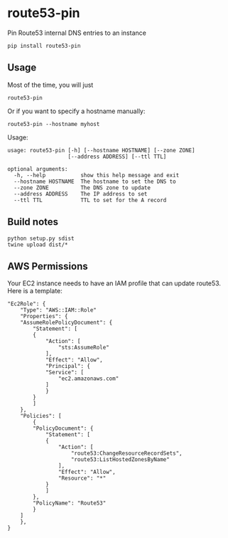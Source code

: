 # route53-pin
Pin Route53 internal DNS entries to an instance
````
pip install route53-pin
````

## Usage
Most of the time, you will just

````
route53-pin
````

Or if you want to specify a hostname manually:

````
route53-pin --hostname myhost
````

Usage:
````
usage: route53-pin [-h] [--hostname HOSTNAME] [--zone ZONE]
                   [--address ADDRESS] [--ttl TTL]

optional arguments:
  -h, --help           show this help message and exit
  --hostname HOSTNAME  The hostname to set the DNS to
  --zone ZONE          The DNS zone to update
  --address ADDRESS    The IP address to set
  --ttl TTL            TTL to set for the A record
````

## Build notes
````
python setup.py sdist
twine upload dist/*
````

## AWS Permissions
Your EC2 instance needs to have an IAM profile that can update route53.  Here is a template:

````
"Ec2Role": {
    "Type": "AWS::IAM::Role"
    "Properties": {
    "AssumeRolePolicyDocument": {
        "Statement": [
        {
            "Action": [
                "sts:AssumeRole"
            ],
            "Effect": "Allow",
            "Principal": {
            "Service": [
                "ec2.amazonaws.com"
            ]
            }
        }
        ]
    },
    "Policies": [
        {
        "PolicyDocument": {
            "Statement": [
            {
                "Action": [
                    "route53:ChangeResourceRecordSets",
                    "route53:ListHostedZonesByName"
                ],
                "Effect": "Allow",
                "Resource": "*"
            }
            ]
        },
        "PolicyName": "Route53"
        }
    ]
    },
}
````
